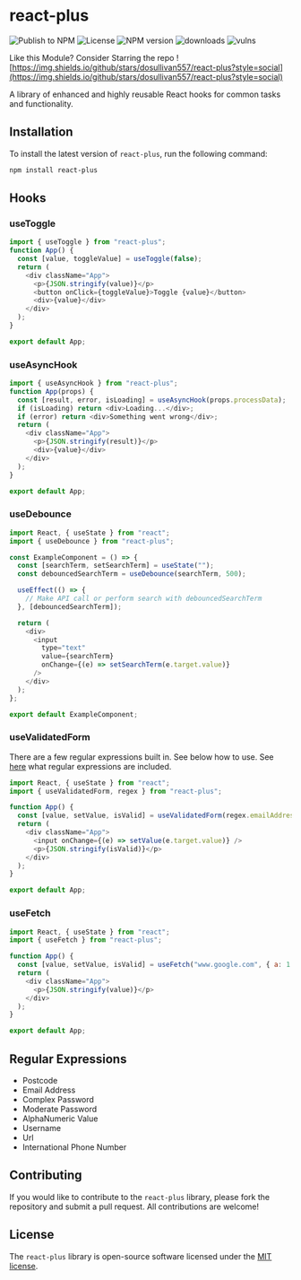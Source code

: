 # react-plus
![Publish to NPM](https://github.com/dosullivan557/react-plus/actions/workflows/publish.yml/badge.svg)
![License](https://img.shields.io/npm/l/react-plus)
![NPM version](https://img.shields.io/npm/v/react-plus)
![downloads](https://img.shields.io/npm/dm/react-plus)
![vulns](https://img.shields.io/snyk/vulnerabilities/github/dosullivan557/react-plus)

Like this Module? Consider Starring the repo
![https://img.shields.io/github/stars/dosullivan557/react-plus?style=social](https://img.shields.io/github/stars/dosullivan557/react-plus?style=social)

A library of enhanced and highly reusable React hooks for common tasks and functionality.

## Installation

To install the latest version of `react-plus`, run the following command:

```sh
npm install react-plus
```

## Hooks

### useToggle

```js
import { useToggle } from "react-plus";
function App() {
  const [value, toggleValue] = useToggle(false);
  return (
    <div className="App">
      <p>{JSON.stringify(value)}</p>
      <button onClick={toggleValue}>Toggle {value}</button>
      <div>{value}</div>
    </div>
  );
}

export default App;
```

### useAsyncHook

```js
import { useAsyncHook } from "react-plus";
function App(props) {
  const [result, error, isLoading] = useAsyncHook(props.processData);
  if (isLoading) return <div>Loading...</div>;
  if (error) return <div>Something went wrong</div>;
  return (
    <div className="App">
      <p>{JSON.stringify(result)}</p>
      <div>{value}</div>
    </div>
  );
}

export default App;
```

### useDebounce

```js
import React, { useState } from "react";
import { useDebounce } from "react-plus";

const ExampleComponent = () => {
  const [searchTerm, setSearchTerm] = useState("");
  const debouncedSearchTerm = useDebounce(searchTerm, 500);

  useEffect(() => {
    // Make API call or perform search with debouncedSearchTerm
  }, [debouncedSearchTerm]);

  return (
    <div>
      <input
        type="text"
        value={searchTerm}
        onChange={(e) => setSearchTerm(e.target.value)}
      />
    </div>
  );
};

export default ExampleComponent;
```

### useValidatedForm

There are a few regular expressions built in. See below how to use. See [here](#regular-expressions) what regular expressions are included.

```js
import React, { useState } from "react";
import { useValidatedForm, regex } from "react-plus";

function App() {
  const [value, setValue, isValid] = useValidatedForm(regex.emailAddress);
  return (
    <div className="App">
      <input onChange={(e) => setValue(e.target.value)} />
      <p>{JSON.stringify(isValid)}</p>
    </div>
  );
}

export default App;
```

### useFetch

```js
import React, { useState } from "react";
import { useFetch } from "react-plus";

function App() {
  const [value, setValue, isValid] = useFetch("www.google.com", { a: 1 }, 'Accept':"*/*");
  return (
    <div className="App">
      <p>{JSON.stringify(value)}</p>
    </div>
  );
}

export default App;
```

## Regular Expressions

- Postcode
- Email Address
- Complex Password
- Moderate Password
- AlphaNumeric Value
- Username
- Url
- International Phone Number

## Contributing

If you would like to contribute to the `react-plus` library, please fork the repository and submit a pull request. All contributions are welcome!

## License

The `react-plus` library is open-source software licensed under the [MIT license](https://opensource.org/licenses/MIT).
